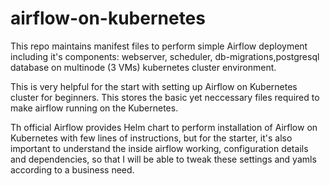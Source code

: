 # airflow-on-kubernetes
This repo maintains manifest files to perform simple Airflow deployment including it's components: webserver, scheduler, db-migrations,postgresql database on  multinode (3 VMs) kubernetes cluster environment.

This is very helpful for the start with setting up Airflow on Kubernetes cluster for beginners. This stores the basic yet neccessary files required to make airflow running on the Kubernetes.

Th official Airflow provides Helm chart to perform installation of Airflow on Kubernetes with few lines of instructions, but for the starter, it's also important to understand the inside airflow working, configuration details and dependencies, so that I will be able to tweak these settings and yamls according to a business need.

